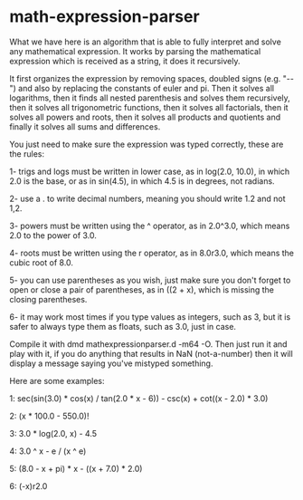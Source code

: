 # math-expression-parser
What we have here is an algorithm that is able to fully interpret and solve any mathematical expression. It works by parsing the mathematical expression which is received as a string, it does it recursively.

It first organizes the expression by removing spaces, doubled signs (e.g. "--") and also by replacing the constants of euler and pi. Then it solves all logarithms, then it finds all nested parenthesis and solves them recursively, then it solves all trigonometric functions, then it solves all factorials, then it solves all powers and roots, then it solves all products and quotients and finally it solves all sums and differences.

You just need to make sure the expression was typed correctly, these are the rules:

1- trigs and logs must be written in lower case, as in log(2.0, 10.0), in which 2.0 is the base, or as in sin(4.5), in which 4.5 is in degrees, not radians.

2- use a . to write decimal numbers, meaning you should write 1.2 and not 1,2.

3- powers must be written using the ^ operator, as in 2.0^3.0, which means 2.0 to the power of 3.0.

4- roots must be written using the r operator, as in 8.0r3.0, which means the cubic root of 8.0.

5- you can use parentheses as you wish, just make sure you don't forget to open or close a pair of parentheses, as in ((2 + x), which is missing the closing parentheses.

6- it may work most times if you type values as integers, such as 3, but it is safer to always type them as floats, such as 3.0, just in case.

Compile it with dmd mathexpressionparser.d -m64 -O. Then just run it and play with it, if you do anything that results in NaN (not-a-number) then it will display a message saying you've mistyped something.

Here are some examples:

1: sec(sin(3.0) * cos(x) / tan(2.0 * x - 6)) - csc(x) + cot((x - 2.0) * 3.0)

2: (x * 100.0 - 550.0)!

3: 3.0 * log(2.0, x) - 4.5

4: 3.0 ^ x - e / (x ^ e)

5: (8.0 - x + pi) * x - ((x + 7.0) * 2.0)

6: (-x)r2.0
